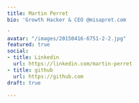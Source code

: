 ```yaml
---
title: Martin Perret
bio: 'Growth Hacker & CEO @misapret.com

'
avatar: "/images/20150416-6751-2-2.jpg"
featured: true
social:
- title: Linkedin
  url: https://linkedin.com/martin-perret
- title: github
  url: https://github.com
draft: true

---
```

